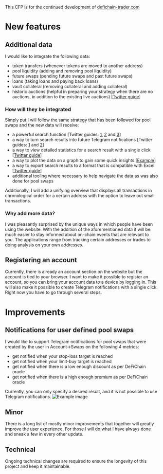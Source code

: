 This CFP is for the continued development of [defichain-trader.com](https://defichain-trader.com)

# New features

## Additional data

I would like to integrate the following data:
- token transfers (whenever tokens are moved to another address)
- pool liquidity (adding and removing pool liquidity)
- future swaps (pending future swaps and past future swaps)
- loans (taking loans and paying back loans)
- vault collateral (removing collateral and adding collateral)
- historic auctions (helpful in preparing your strategy when there are no auctions, in addition to the existing live auctions) [[Twitter guide](https://twitter.com/DefichainTrader/status/1617036236861964288)]

### How will they be integrated

Simply put I will follow the same strategy that has been followed for pool swaps and the new data will receive:
- a powerful search function [Twitter guides: [1](https://twitter.com/DefichainTrader/status/1611469144284856320), [2](https://twitter.com/DefichainTrader/status/1615991464286195712) and [3](https://twitter.com/DefichainTrader/status/1615239511721795587)]
- a way to turn search results into future Telegram notifications [Twitter guides: [1](https://twitter.com/DefichainTrader/status/1617706931988365314) and [2](https://twitter.com/DefichainTrader/status/1617417920333897729)]
- a way to view detailed statistics for a search result with a single click [[Twitter guide](https://twitter.com/DefichainTrader/status/1616345262133313537)]
- a way to plot the data on a graph to gain some quick insights [[Example](https://defichain-trader.com/#graph/swap/DUSD+to+USDT)]
- a way to export search results to a format that is compatible with Excel [[Twitter guide](https://twitter.com/DefichainTrader/status/1615110508448780288)]
- additional tooling where necessary to help navigate the data as was also done for pool swaps

Additionally, I will add a unifying overview that displays all transactions in chronological order for a certain address with the option to leave out small transactions.

### Why add more data?

I was pleasantly surprised by the unique ways in which people have been using the website. 
With the addition of the aforementioned data it will be much easier to stay informed about on-chain events that are relevant to you. The applications range from tracking certain addresses or trades to doing analysis on your own addresses.

## Registering an account

Currently, there is already an account section on the website but the account is tied to your browser. 
I want to make it possible to register an account, so you can bring your account data to a device by logging in.
This will also make it possible to create Telegram notifications with a single click. Right now you have to go through several steps.

# Improvements

## Notifications for user defined pool swaps
I would like to support Telegram notifications for pool swaps that were created by the user in Account->Swaps on the following 4 metrics:
- get notified when your stop-loss target is reached
- get notified when your limit-buy target is reached
- get notified when there is a low enough discount as per DeFiChain oracle
- get notified when there is a high enough premium as per DeFiChain oracle

Currently, you can only specify a desired result, and it is not possible to use Telegram notifications.
![Example image](https://gitlab.com/defichain-trader.com/webapp/-/raw/4c438e8ae10cd3a66d10fe45e72316d5c44bdf1e/track-swap.png?inline=false "Example with desired result")

## Minor
There is a long list of mostly minor improvements that together will greatly improve the user experience.
For those I will do what I have always done and sneak a few in every other update.

## Technical
Ongoing technical changes are required to ensure the longevity of this project and keep it maintainable.

